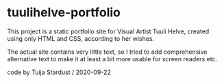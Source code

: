 # tuulihelve-portfolio

This project is a static portfolio site for Visual Artist Tuuli Helve, created using only HTML and CSS, according to her wishes.

The actual site contains very little text, so I tried to add comprehensive alternative text to make it at least a bit more usable for screen readers etc.

code by Tuija Stardust / 2020-09-22
